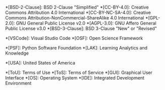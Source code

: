 <!-- Licenses -->
*[BSD-2-Clause]: BSD 2-Clause "Simplified"
*[CC-BY-4.0]: Creative Commons Attribution 4.0 International
*[CC-BY-NC-SA-4.0]: Creative Commons Attribution-NonCommercial-ShareAlike 4.0 International
*[GPL-2.0]: GNU General Public License v2.0
*[AGPL-3.0]: GNU Affero General Public License v3.0
*[BSD-3-Clause]: BSD 3-Clause "New" or "Revised"

<!-- Software -->
*[VSCode]: Visual Studio Code
*[OSF]: Open Science Framework

<!-- Organizations -->
*[PSF]: Python Software Foundation
*[LAK]: Learning Analytics and Knowledge

<!-- Locations -->
*[USA]: United States of America

<!-- General -->
*[ToU]: Terms of Use
*[ToS]: Terms of Service
*[GUI]: Graphical User Interface
*[OS]: Operating System
*[IDE]: Integrated Development Environment
